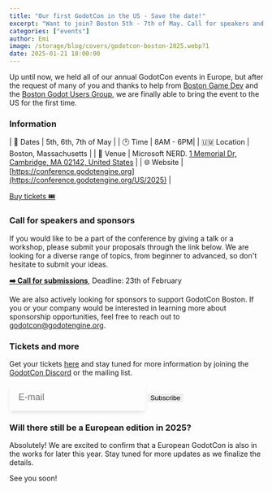 ```yaml
---
title: "Our first GodotCon in the US - Save the date!"
excerpt: "Want to join? Boston 5th - 7th of May. Call for speakers and sponsors open!"
categories: ["events"]
author: Emi
image: /storage/blog/covers/godotcon-boston-2025.webp?1
date: 2025-01-21 18:00:00
---
```


Up until now, we held all of our annual GodotCon events in Europe, but after the request of many of you and thanks to help from [Boston Game Dev](https://www.meetup.com/bostongamedev/) and the [Boston Godot Users Group](https://www.meetup.com/bostongamedev/events/298734856/), we are finally able to bring the event to the US for the first time.

### Information

| 📅 Dates | 5th, 6th, 7th of May |
| 🕑 Time | 8AM - 6PM|
| 🇺🇲 Location | Boston, Massachusetts |
| 📍 Venue | Microsoft NERD. <a href="https://www.google.com/maps/place/Microsoft+New+England+Research+and+Development+Center/@42.3608684,-71.0832216,1122m/data=!3m1!1e3!4m6!3m5!1s0x89e370a423d61825:0x58516248462c99eb!8m2!3d42.3614256!4d-71.0812092!16s%2Fg%2F1tfx5xkv?entry=ttu&g_ep=EgoyMDI1MDExMC4wIKXMDSoASAFQAw%3D%3D">1 Memorial Dr, Cambridge, MA 02142, United States</a> | 
| 🌐 Website | [https://conference.godotengine.org](https://conference.godotengine.org/US/2025) |

<a class="btn" href="https://tickets.godotengine.org/foundation/godotcon-us-2025/" >Buy tickets 🎟️</a>

### Call for speakers and sponsors

If you would like to be a part of the conference by giving a talk or a workshop, please submit your proposals through the link below. We are looking for a diverse range of topics, from beginner to advanced, so don't hesitate to submit your ideas.

[**➡️ Call for submissions**](https://talks.godotengine.org/godotcon-us-2025/cfp), Deadline: 23th of February

We are also actively looking for sponsors to support GodotCon Boston. If you or your company would be interested in learning more about sponsorship opportunities, feel free to reach out to [godotcon@godotengine.org](mailto:godotcon@godotengine.org).

### Tickets and more

Get your tickets [here](https://tickets.godotengine.org/foundation/godotcon-us-2025/) and stay tuned for more information by joining the [GodotCon Discord](https://discord.gg/Jasg9cpjqA) or the mailing list.

<form method="post" action="https://godot.news/subscription/form" class="listmonk-form">
  <style>@media (min-width: 768px) { input[type="submit"] {border-radius: 0px var(--button-border-radius) var(--button-border-radius) 0;}}</style>
    <div>
        <input type="hidden" name="nonce" />
        <input type="email" name="email" required placeholder="E-mail"  style="font-size: 18px;padding: 16px 18px;border: 1px solid var(--base-color);box-shadow: 0 4px 9px -3px #0000002e;background: var(--card-footer-color);color: var(--base-color-text);"/>
        <p style="display:none;">
          <input id="6e6e9" type="checkbox" name="l" checked value="6e6e9ba4-732b-4528-b4cd-71bbe6850f8d" />
          <label for="6e6e9">Godot Conference</label>
        </p>
        <input type="submit" class="btn" value="Subscribe" style="cursor: pointer;border: inherit;" />
    </div>
</form>


### Will there still be a European edition in 2025?
Absolutely! We are excited to confirm that a European GodotCon is also in the works for later this year. Stay tuned for more updates as we finalize the details.

See you soon!